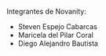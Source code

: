 Integrantes de Novanity:

- Steven Espejo Cabarcas
- Maricela del Pilar Coral
- Diego Alejandro Bautista